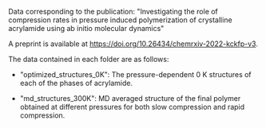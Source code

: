 Data corresponding to the publication: "Investigating the role of compression rates in pressure induced polymerization of crystalline acrylamide using ab initio molecular dynamics"

A preprint is available at https://doi.org/10.26434/chemrxiv-2022-kckfp-v3.

The data contained in each folder are as follows:

- "optimized_structures_0K": The pressure-dependent 0 K structures of each of the phases of acrylamide.

- "md_structures_300K": MD averaged structure of the final polymer obtained at different pressures for both slow compression and rapid compression.
